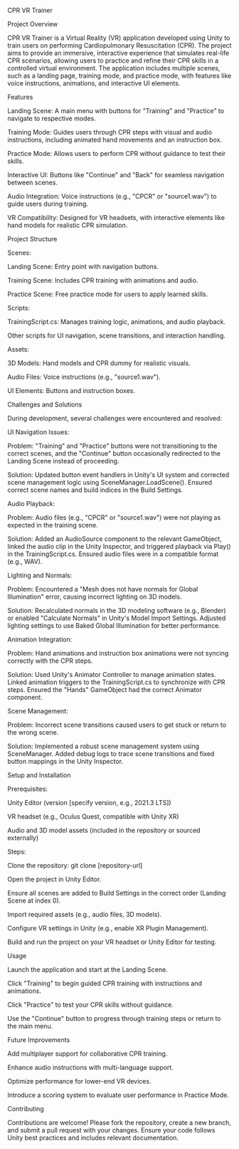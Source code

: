 CPR VR Trainer

Project Overview

CPR VR Trainer is a Virtual Reality (VR) application developed using Unity to train users on performing Cardiopulmonary Resuscitation (CPR). The project aims to provide an immersive, interactive experience that simulates real-life CPR scenarios, allowing users to practice and refine their CPR skills in a controlled virtual environment. The application includes multiple scenes, such as a landing page, training mode, and practice mode, with features like voice instructions, animations, and interactive UI elements.

Features





Landing Scene: A main menu with buttons for "Training" and "Practice" to navigate to respective modes.



Training Mode: Guides users through CPR steps with visual and audio instructions, including animated hand movements and an instruction box.



Practice Mode: Allows users to perform CPR without guidance to test their skills.



Interactive UI: Buttons like "Continue" and "Back" for seamless navigation between scenes.



Audio Integration: Voice instructions (e.g., "CPCR" or "source1.wav") to guide users during training.



VR Compatibility: Designed for VR headsets, with interactive elements like hand models for realistic CPR simulation.

Project Structure





Scenes:





Landing Scene: Entry point with navigation buttons.



Training Scene: Includes CPR training with animations and audio.



Practice Scene: Free practice mode for users to apply learned skills.



Scripts:





TrainingScript.cs: Manages training logic, animations, and audio playback.



Other scripts for UI navigation, scene transitions, and interaction handling.



Assets:





3D Models: Hand models and CPR dummy for realistic visuals.



Audio Files: Voice instructions (e.g., "source1.wav").



UI Elements: Buttons and instruction boxes.

Challenges and Solutions

During development, several challenges were encountered and resolved:





UI Navigation Issues:





Problem: "Training" and "Practice" buttons were not transitioning to the correct scenes, and the "Continue" button occasionally redirected to the Landing Scene instead of proceeding.



Solution: Updated button event handlers in Unity's UI system and corrected scene management logic using SceneManager.LoadScene(). Ensured correct scene names and build indices in the Build Settings.



Audio Playback:





Problem: Audio files (e.g., "CPCR" or "source1.wav") were not playing as expected in the training scene.



Solution: Added an AudioSource component to the relevant GameObject, linked the audio clip in the Unity Inspector, and triggered playback via Play() in the TrainingScript.cs. Ensured audio files were in a compatible format (e.g., WAV).



Lighting and Normals:





Problem: Encountered a "Mesh does not have normals for Global Illumination" error, causing incorrect lighting on 3D models.



Solution: Recalculated normals in the 3D modeling software (e.g., Blender) or enabled "Calculate Normals" in Unity's Model Import Settings. Adjusted lighting settings to use Baked Global Illumination for better performance.



Animation Integration:





Problem: Hand animations and instruction box animations were not syncing correctly with the CPR steps.



Solution: Used Unity's Animator Controller to manage animation states. Linked animation triggers to the TrainingScript.cs to synchronize with CPR steps. Ensured the "Hands" GameObject had the correct Animator component.



Scene Management:





Problem: Incorrect scene transitions caused users to get stuck or return to the wrong scene.



Solution: Implemented a robust scene management system using SceneManager. Added debug logs to trace scene transitions and fixed button mappings in the Unity Inspector.

Setup and Installation





Prerequisites:





Unity Editor (version [specify version, e.g., 2021.3 LTS])



VR headset (e.g., Oculus Quest, compatible with Unity XR)



Audio and 3D model assets (included in the repository or sourced externally)



Steps:





Clone the repository: git clone [repository-url]



Open the project in Unity Editor.



Ensure all scenes are added to Build Settings in the correct order (Landing Scene at index 0).



Import required assets (e.g., audio files, 3D models).



Configure VR settings in Unity (e.g., enable XR Plugin Management).



Build and run the project on your VR headset or Unity Editor for testing.

Usage





Launch the application and start at the Landing Scene.



Click "Training" to begin guided CPR training with instructions and animations.



Click "Practice" to test your CPR skills without guidance.



Use the "Continue" button to progress through training steps or return to the main menu.

Future Improvements





Add multiplayer support for collaborative CPR training.



Enhance audio instructions with multi-language support.



Optimize performance for lower-end VR devices.



Introduce a scoring system to evaluate user performance in Practice Mode.

Contributing

Contributions are welcome! Please fork the repository, create a new branch, and submit a pull request with your changes. Ensure your code follows Unity best practices and includes relevant documentation.
